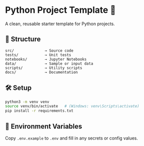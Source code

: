# Python Project Template 🐍

A clean, reusable starter template for Python projects.

## 📂 Structure
```
src/              → Source code  
tests/            → Unit tests  
notebooks/        → Jupyter Notebooks  
data/             → Sample or input data  
scripts/          → Utility scripts  
docs/             → Documentation  
```

## 🛠 Setup
```bash
python3 -m venv venv
source venv/bin/activate   # (Windows: venv\Scripts\activate)
pip install -r requirements.txt
```

## 🔑 Environment Variables
Copy `.env.example` to `.env` and fill in any secrets or config values.
